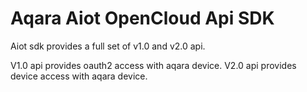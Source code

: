 # Aqara Aiot OpenCloud Api SDK
 Aiot sdk provides a full set of v1.0 and v2.0 api.
 
 V1.0 api provides oauth2 access with aqara device.
 V2.0 api provides device access with aqara device.
